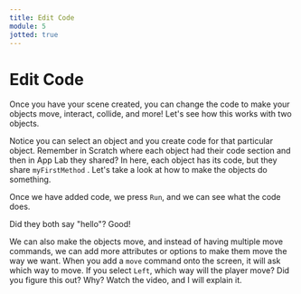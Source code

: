 ```yaml
---
title: Edit Code
module: 5
jotted: true
---
```


# Edit Code

Once you have your scene created, you can change the code to make your objects move, interact, collide, and more!  Let's see how this works with two objects.
<p>

Notice you can select an object and you create code for that particular object.  Remember in Scratch where each object had their code section and then in App Lab they shared?  In here, each object has its code, but they share `myFirstMethod` .  Let's take a look at how to make the objects do something.

<!-- video -->

Once we have added code, we press `Run`, and we can see what the code does.

<!-- video -->

Did they both say "hello"?  Good!

<p>

We can also make the objects move, and instead of having multiple move commands, we can add more attributes or options to make them move the way we want.  When you add a `move` command onto the screen, it will ask which way to move.  If you select `Left`, which way will the player move? Did you figure this out? Why?  Watch the video, and I will explain it.

<!-- video -->